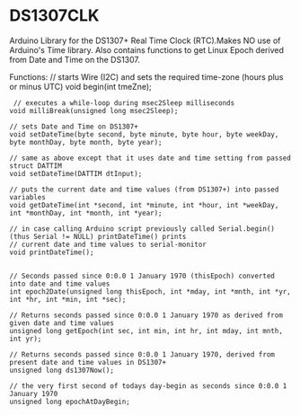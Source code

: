 # DS1307CLK
Arduino Library for the DS1307+ Real Time Clock (RTC).Makes NO use of Arduino's Time library.
Also contains functions to get Linux Epoch  derived from Date and Time on the DS1307.

Functions:
    // starts Wire (I2C) and sets the required time-zone (hours plus or minus UTC)
    void begin(int tmeZne);

     // executes a while-loop during msec2Sleep milliseconds
    void milliBreak(unsigned long msec2Sleep);

    // sets Date and Time on DS1307+
    void setDateTime(byte second, byte minute, byte hour, byte weekDay, byte monthDay, byte month, byte year);

    // same as above except that it uses date and time setting from passed struct DATTIM
    void setDateTime(DATTIM dtInput);

    // puts the current date and time values (from DS1307+) into passed variables
    void getDateTime(int *second, int *minute, int *hour, int *weekDay, int *monthDay, int *month, int *year);

    // in case calling Arduino script previously called Serial.begin() (thus Serial != NULL) printDateTime() prints
    // current date and time values to serial-monitor
    void printDateTime();


    // Seconds passed since 0:0.0 1 January 1970 (thisEpoch) converted into date and time values
    int epoch2Date(unsigned long thisEpoch, int *mday, int *mnth, int *yr, int *hr, int *min, int *sec);

    // Returns seconds passed since 0:0.0 1 January 1970 as derived from given date and time values
    unsigned long getEpoch(int sec, int min, int hr, int mday, int mnth, int yr);

    // Returns seconds passed since 0:0.0 1 January 1970, derived from present date and time values in DS1307+
    unsigned long ds1307Now();

    // the very first second of todays day-begin as seconds since 0:0.0 1 January 1970
    unsigned long epochAtDayBegin;

